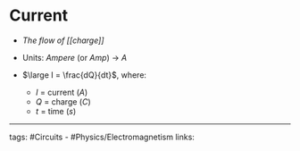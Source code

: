# Current
- *The flow of [[charge]]*

- Units: *Ampere* (or *Amp*) -> $A$

- $\large I = \frac{dQ}{dt}$, where:
	- $I$ = current ($A$)
	- $Q$ = charge ($C$)
	- $t$ = time ($s$)


---
tags: #Circuits - #Physics/Electromagnetism 
links: